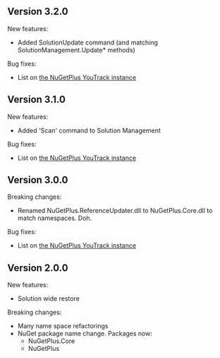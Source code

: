 ## Version 3.2.0

New features:

*	Added SolutionUpdate command (and matching SolutionManagement.Update* methods)

Bug fixes:

*	List on [the NuGetPlus YouTrack instance](http://nugetplus.myjetbrains.com/youtrack/issues?q=fixed+in%3A+3.2.0)

## Version 3.1.0

New features:

*	Added 'Scan' command to Solution Management

Bug fixes:

*	List on [the NuGetPlus YouTrack instance](http://nugetplus.myjetbrains.com/youtrack/issues?q=fixed+in%3A+3.1.0)

## Version 3.0.0

Breaking changes:

*	Renamed NuGetPlus.ReferenceUpdater.dll to NuGetPlus.Core.dll to match namespaces. Doh.

Bug fixes:

*	List on [the NuGetPlus YouTrack instance](http://nugetplus.myjetbrains.com/youtrack/issues?q=fixed+in%3A+3.0.0)

## Version 2.0.0

New features:

*	Solution wide restore

Breaking changes:

*	Many name space refactorings
*	NuGet package name change. Packages now:
	*	NuGetPlus.Core
	*	NuGetPlus
